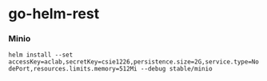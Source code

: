 # go-helm-rest
  
### Minio
`helm install --set accessKey=aclab,secretKey=csie1226,persistence.size=2G,service.type=NodePort,resources.limits.memory=512Mi --debug stable/minio`
